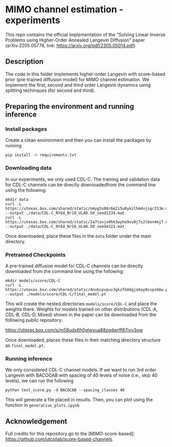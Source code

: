 # MIMO channel estimation - experiments 

This repo contains the official implementation of the "Solving Linear Inverse Problems using Higher-Order Annealed Langevin Diffusion" paper (arXiv.2205.05776, link: https://arxiv.org/pdf/2305.05014.pdf) 

## Description

The code in this folder implements higher-order Langevin with score-based prior (pre-trained diffusion model) for MIMO channel estimation. We implement the first, second and third order Langevin dynamics using splitting techinques (for second and third).

## Preparing the environment and running inference

### Install packages

Create a clean environment and then you can install the packages by running 

```
pip install -r requirements.txt
```

### Downloading data

In our experiments, we only used CDL-C. 
The training and validation data for CDL-C channels can be directly downloadedfrom the command line using the following:

```
mkdir data
curl -L https://utexas.box.com/shared/static/nmyg5s06r6m2i5u0ykzlhm4vjiqr253m.mat --output ./data/CDL-C_Nt64_Nr16_ULA0.50_seed1234.mat
curl -L https://utexas.box.com/shared/static/2a7tavjo9hk3wyhe9vv0j7s2l6en4mj7.mat --output ./data/CDL-C_Nt64_Nr16_ULA0.50_seed4321.mat
```
Once downloaded, place these files in the `data` folder under the main directory.

### Pretrained Checkpoints

A pre-trained diffusion model for CDL-C channels can be directly downloaded from the command line using the following:
```
mkdir models/score/CDL-C
curl -L https://utexas.box.com/shared/static/4nubcpvpuv3gkzfk8dgjo6ay0ssps66w.pt --output ./models/score/CDL-C/final_model.pt
```

This will create the nested directories `models/score/CDL-C` and place the weights there. Weights for models trained on other distributions (CDL-A, CDL-B, CDL-D, Mixed) shown in the paper can be downloaded from the following public repository:

https://utexas.box.com/s/m58udx6h0glwxua88zgdwrff87jvy3qw

Once downloaded, places these files in their matching directory structure as `final_model.pt`.


### Running inference

We only considered CDL-C channel models. If we want to run 3rd order Langevin with BACOCAB with spacing of 40 levels of noise (i.e., skip 40 levels), we can run the following
```
python test_score.py -d BACOCAB --spacing_classes 40
```

This will generate a file placed in results. Then, you can plot using the function in `generative_plots.ipynb`

## Acknowledgement

Full credits for this repository go to the [MIMO-score-based]: https://github.com/utcsilab/score-based-channels.


